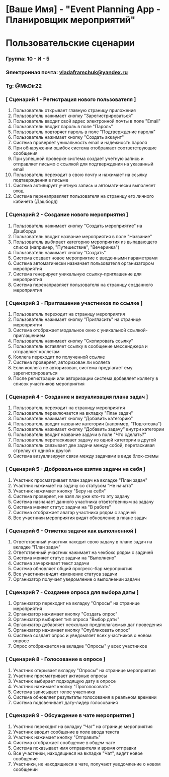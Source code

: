 # [Ваше Имя] - "Event Planning App - Планировщик мероприятий"

# Пользовательские сценарии

### Группа: 10 - И - 5
### Электронная почта: vladaframchuk@yandex.ru
### Tg: @MkDir22

### [ Сценарий 1 - Регистрация нового пользователя ]

1. Пользователь открывает главную страницу приложения
2. Пользователь нажимает кнопку "Зарегистрироваться"
3. Пользователь вводит свой адрес электронной почты в поле "Email"
4. Пользователь вводит пароль в поле "Пароль"
5. Пользователь повторяет пароль в поле "Подтверждение пароля"
6. Пользователь нажимает кнопку "Создать аккаунт"
7. Система проверяет уникальность email и надежность пароля
8. При обнаружении ошибок система отображает соответствующие сообщения
9. При успешной проверке система создает учетную запись и отправляет письмо с ссылкой для подтверждения на указанный email
10. Пользователь переходит в свою почту и нажимает на ссылку подтверждения в письме
11. Система активирует учетную запись и автоматически выполняет вход
12. Система перенаправляет пользователя на страницу его личного кабинета (Дашборд)

### [ Сценарий 2 - Создание нового мероприятия ]

1. Пользователь нажимает кнопку "Создать мероприятие" на Дашборде
2. Пользователь вводит название мероприятия в поле "Название"
3. Пользователь выбирает категорию мероприятия из выпадающего списка (например, "Путешествие", "Вечеринка")
4. Пользователь нажимает кнопку "Создать"
5. Система создает новое мероприятие с введенными параметрами
6. Система автоматически назначает пользователя организатором мероприятия
7. Система генерирует уникальную ссылку-приглашение для мероприятия
8. Система перенаправляет пользователя на страницу созданного мероприятия

### [ Сценарий 3 - Приглашение участников по ссылке ]

1. Пользователь переходит на страницу мероприятия
2. Пользователь нажимает кнопку "Пригласить" на странице мероприятия
3. Система отображает модальное окно с уникальной ссылкой-приглашением
4. Пользователь нажимает кнопку "Скопировать ссылку"
5. Пользователь вставляет ссылку в сообщение мессенджера и отправляет коллегам
6. Коллега переходит по полученной ссылке
7. Система проверяет, авторизован ли коллега
8. Если коллега не авторизован, система предлагает ему зарегистрироваться
9. После регистрации или авторизации система добавляет коллегу в список участников мероприятия

### [ Сценарий 4 - Создание и визуализация плана задач ]

1. Пользователь переходит на страницу мероприятия
2. Пользователь переключается на вкладку "План задач"
3. Пользователь нажимает кнопку "Добавить категорию"
4. Пользователь вводит название категории (например, "Подготовка")
5. Пользователь нажимает кнопку "Добавить задачу" внутри категории
6. Пользователь вводит название задачи в поле "Что сделать?"
7. Пользователь перетаскивает задачу из одной категории в другой
8. Пользователь связывает две задачи между собой, перетаскивая стрелку от одной к другой
9. Система визуализирует связи между задачами в виде блок-схемы

### [ Сценарий 5 - Добровольное взятие задачи на себя ]

1. Участник просматривает план задач на вкладке "План задач"
2. Участник нажимает на задачу со статусом "Не начата"
3. Участник нажимает кнопку "Беру на себя"
4. Система проверяет, не взял ли уже кто-то эту задачу
5. Система назначает данного участника ответственным за задачу
6. Система меняет статус задачи на "В работе"
7. Система отображает аватар участника рядом с задачей
8. Все участники мероприятия видят обновление в плане задач


### [ Сценарий 6 - Отметка задачи как выполненной ]

1. Ответственный участник находит свою задачу в плане задач на вкладке "План задач"
2. Ответственный участник нажимает на чекбокс рядом с задачей
3. Система меняет статус задачи на "Выполнено"
4. Система зачеркивает текст задачи
5. Система обновляет общий прогресс-бар мероприятия
6. Все участники видят изменение статуса задачи
7. Организатор получает уведомление о выполнении задачи

### [ Сценарий 7 - Создание опроса для выбора даты ]

1. Организатор переходит на вкладку "Опросы" на странице мероприятия
2. Организатор нажимает кнопку "Создать опрос"
3. Организатор выбирает тип опроса "Выбор даты"
4. Организатор добавляет несколько предполагаемых дат проведения
5. Организатор нажимает кнопку "Опубликовать опрос"
6. Система создает опрос и уведомляет всех участников о новом опросе
7. Опрос отображается на вкладке "Опросы" у всех участников

### [ Сценарий 8 - Голосование в опросе ]

1. Участник открывает вкладку "Опросы" на странице мероприятия
2. Участник просматривает активные опросы
3. Участник выбирает подходящую дату в опросе
4. Участник нажимает кнопку "Проголосовать"
5. Система записывает голос участника
6. Система обновляет результаты голосования в реальном времени
7. Система подсвечивает дату-лидер голосования

### [ Сценарий 9 - Обсуждение в чате мероприятия ]

1. Участник переходит на вкладку "Чат" на странице мероприятия
2. Участник вводит сообщение в поле ввода текста
3. Участник нажимает кнопку "Отправить"
4. Система отображает сообщение в общем чате
5. Система показывает имя отправителя и время отправки
6. Все участники, находящиеся на вкладке "Чат", видят новое сообщение
7. Участники, не находящиеся в чате, получают уведомление о новом сообщении